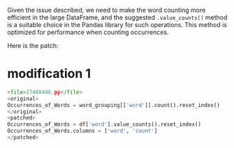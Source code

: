 Given the issue described, we need to make the word counting more efficient in the large DataFrame, and the suggested `.value_counts()` method is a suitable choice in the Pandas library for such operations. This method is optimized for performance when counting occurrences.

Here is the patch:

# modification 1
```python
<file>27488446.py</file>
<original>
Occurrences_of_Words = word_grouping[['word']].count().reset_index()
</original>
<patched>
Occurrences_of_Words = df['word'].value_counts().reset_index()
Occurrences_of_Words.columns = ['word', 'count']
</patched>
```